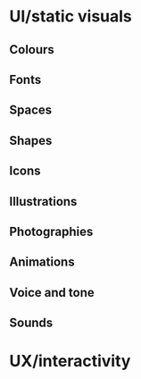 # UI/static visuals

## Colours

## Fonts

## Spaces

## Shapes

## Icons

## Illustrations

## Photographies

## Animations

## Voice and tone

## Sounds

# UX/interactivity